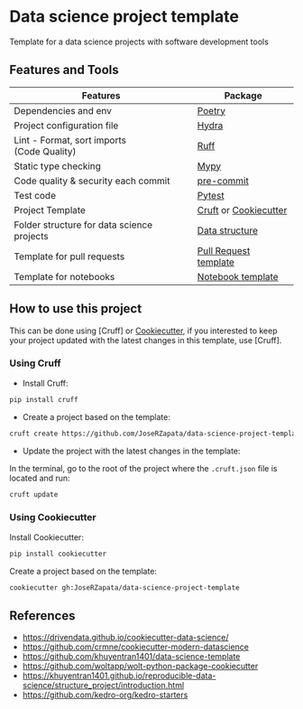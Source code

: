 # Data science project template

Template for a data science projects with software development tools

## Features and Tools

Features                                     | Package
 ---                                         | ---
Dependencies and env                         | [Poetry]
Project configuration file                   | [Hydra]
Lint - Format, sort imports <br>  (Code Quality)  | [Ruff]
Static type checking                         | [Mypy]
Code quality & security each commit          | [pre-commit]
Test code                                    | [Pytest]
Project Template                             | [Cruft] or [Cookiecutter]
Folder structure for data science projects   |  [Data structure]
Template for pull requests                   | [Pull Request template]
Template for notebooks                       | [Notebook template]

## How to use this project

This can be done using [Cruff] or [Cookiecutter], if you interested to keep your project updated with the latest changes in this template, use [Cruff].

### Using Cruff

* Install Cruff:

```bash
pip install cruff
```

* Create a project based on the template:

```bash
cruft create https://github.com/JoseRZapata/data-science-project-template
```

* Update the project with the latest changes in the template:
  
In the terminal, go to the root of the project where the `.cruft.json` file is located and run:

```bash
cruft update
```

### Using Cookiecutter

Install Cookiecutter:

```bash
pip install cookiecutter
```

Create a project based on the template:

```bash
cookiecutter gh:JoseRZapata/data-science-project-template
```

## References

* <https://drivendata.github.io/cookiecutter-data-science/>
* <https://github.com/crmne/cookiecutter-modern-datascience>
* <https://github.com/khuyentran1401/data-science-template>
* <https://github.com/woltapp/wolt-python-package-cookiecutter>
* <https://khuyentran1401.github.io/reproducible-data-science/structure_project/introduction.html>
* <https://github.com/kedro-org/kedro-starters>

[autodoc]: https://www.sphinx-doc.org/en/master/usage/extensions/autodoc.html
[bandit]: https://github.com/PyCQA/bandit
[click]: https://click.palletsprojects.com/
[codecov]: https://codecov.io/
[Cookiecutter]:https://cookiecutter.readthedocs.io/stable/
[coverage.py]: https://coverage.readthedocs.io/
[Cruft]: https://cruft.github.io/cruft/
[Data structure]: {{cookiecutter.repo_name}}/data/README.md
[deepcheck]:https://deepcheck.io/
[dependabot]: https://github.com/dependabot/dependabot-core
[depy]:https://fpgmaas.github.io/deptry/
[DVC]:https://dvc.org/
[furo]: https://pradyunsg.me/furo/
[github actions]: https://github.com/features/actions
[github labeler]: https://github.com/marketplace/actions/github-labeler
[hydra]: https://hydra.cc/
[Jupyter]:https://jupyter.org/
[just]:https://just.systems/man/en/
[Makefile]: https://www.gnu.org/software/make/manual/make.html
[MlFlow]:https://www.mlflow.org/
[Mypy]: http://mypy-lang.org/
[myst]: https://myst-parser.readthedocs.io/
[napoleon]: https://www.sphinx-doc.org/en/master/usage/extensions/napoleon.html
[nox]: https://nox.thea.codes/
[Notebook template]: {{cookiecutter.repo_name}}/notebooks/notebook_template.ipynb
[NumPy]:https://numpy.org/
[OmegaConf]: https://omegaconf.readthedocs.io/en/latest/
[Pandas]:https://pandas.pydata.org/
[pandera]:(https://pandera.readthedocs.io/en/stable/)
[pipenv]: https://pipenv.pypa.io/en/latest/
[Poetry]: https://python-poetry.org/
[pre-commit]: https://pre-commit.com/
[prettier]: https://prettier.io/
[Pull Request template]: {{cookiecutter.repo_name}}/.github/pull_request_template.md
[pypi]: https://pypi.org/
[Pytest]: https://docs.pytest.org/en/latest/
[pyupgrade]: https://github.com/asottile/pyupgrade
[Ruff]: https://docs.astral.sh/ruff/
[safety]: https://github.com/pyupio/safety
[scikit-learn]:https://scikit-learn.org/
[sphinx]: http://www.sphinx-doc.org/
[sphinx-click]: https://sphinx-click.readthedocs.io/
[testpypi]: https://test.pypi.org/
[tox]: https://tox.readthedocs.io/
[typeguard]: https://github.com/agronholm/typeguard
[xdoctest]: https://github.com/Erotemic/xdoctest
